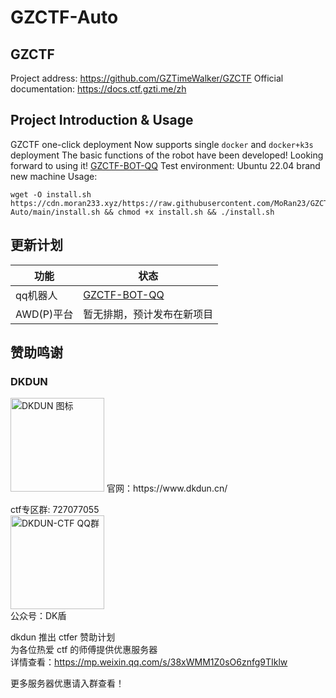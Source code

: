 # GZCTF-Auto
  
## GZCTF
Project address: https://github.com/GZTimeWalker/GZCTF
Official documentation: https://docs.ctf.gzti.me/zh

## Project Introduction & Usage
GZCTF one-click deployment
Now supports single `docker` and `docker+k3s` deployment
The basic functions of the robot have been developed! Looking forward to using it!
[GZCTF-BOT-QQ](https://github.com/MoRan23/GZCTF_BOT_QQ "GZCTF-BOT-QQ")
Test environment: Ubuntu 22.04 brand new machine
Usage:  
```
wget -O install.sh https://cdn.moran233.xyz/https://raw.githubusercontent.com/MoRan23/GZCTF-Auto/main/install.sh && chmod +x install.sh && ./install.sh
```
## 更新计划
|功能|状态|
|--|--|
|qq机器人|[GZCTF-BOT-QQ](https://github.com/MoRan23/GZCTF_BOT_QQ "GZCTF-BOT-QQ")|
|AWD(P)平台|暂无排期，预计发布在新项目|
## 赞助鸣谢
### DKDUN
<img src="https://cdn.moran233.xyz/https://raw.githubusercontent.com/MoRan23/moran/main/QQ%E5%9B%BE%E7%89%8720240630210148.png" alt="DKDUN 图标" width="150" height="150">
官网：https://www.dkdun.cn/  

ctf专区群: 727077055  
<img src="https://cdn.moran233.xyz/https://raw.githubusercontent.com/MoRan23/moran/main/20240630210630.png" alt="DKDUN-CTF QQ群" width="150" height="150">  
公众号：DK盾
  
dkdun 推出 ctfer 赞助计划  
为各位热爱 ctf 的师傅提供优惠服务器  
详情查看：https://mp.weixin.qq.com/s/38xWMM1Z0sO6znfg9TIklw
  
更多服务器优惠请入群查看！  
